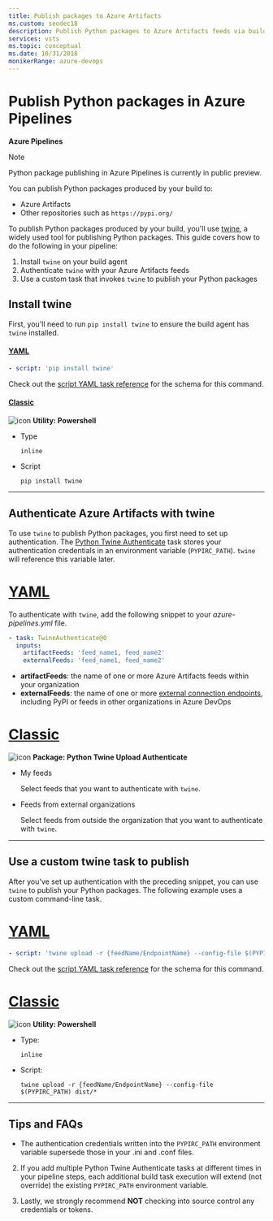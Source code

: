 ```yaml
---
title: Publish packages to Azure Artifacts
ms.custom: seodec18
description: Publish Python packages to Azure Artifacts feeds via builds with Azure Pipelines
services: vsts
ms.topic: conceptual
ms.date: 10/31/2018
monikerRange: azure-devops
---
```


# Publish Python packages in Azure Pipelines

**Azure Pipelines**

> [!NOTE]
> Python package publishing in Azure Pipelines is currently in public preview.

You can publish Python packages produced by your build to:

* Azure Artifacts
* Other repositories such as `https://pypi.org/`

To publish Python packages produced by your build, you'll use [twine](https://pypi.org/project/twine/), a widely used tool for publishing Python packages. This guide covers how to do the following in your pipeline:

1.  Install `twine` on your build agent
2.  Authenticate `twine` with your Azure Artifacts feeds
3.  Use a custom task that invokes `twine` to publish your Python packages

## Install twine

First, you'll need to run `pip install twine` to ensure the build agent has `twine` installed.

#### [YAML](#tab/yaml/)

```yaml
- script: 'pip install twine'
```

Check out the [script YAML task reference](../yaml-schema.md#script) for the schema for this command.

#### [Classic](#tab/classic/)

![icon](../tasks/utility/media/powershell.png) **Utility: Powershell**

* Type

  ```
  inline
  ```

* Script

  ```
  pip install twine
  ```

---

## Authenticate Azure Artifacts with twine

To use `twine` to publish Python packages, you first need to set up authentication. The [Python Twine Authenticate](../tasks/package/twine-authenticate.md) task stores your authentication credentials in an environment variable (`PYPIRC_PATH`). `twine` will reference this variable later.

# [YAML](#tab/yaml)

To authenticate with `twine`, add the following snippet to your _azure-pipelines.yml_ file.

```yaml
- task: TwineAuthenticate@0
  inputs:
    artifactFeeds: 'feed_name1, feed_name2'
    externalFeeds: 'feed_name1, feed_name2'
```

* **artifactFeeds**: the name of one or more Azure Artifacts feeds within your organization
* **externalFeeds**: the name of one or more [external connection endpoints](/azure/devops/pipelines/library/service-endpoints), including PyPI or feeds in other organizations in Azure DevOps

# [Classic](#tab/classic)

![icon](../tasks/package/media/python-twine-authenticate.png) **Package: Python Twine Upload Authenticate**

* My feeds

  Select feeds that you want to authenticate with `twine`.

* Feeds from external organizations

  Select feeds from outside the organization that you want to authenticate with `twine`.

---

## Use a custom twine task to publish

After you've set up authentication with the preceding snippet, you can use `twine` to publish your Python packages. The following example uses a custom command-line task.

# [YAML](#tab/yaml)

```yaml
- script: 'twine upload -r {feedName/EndpointName} --config-file $(PYPIRC_PATH) {package path to publish}'
```

Check out the [script YAML task reference](../yaml-schema.md#script) for the schema for this command.

# [Classic](#tab/classic)

![icon](../tasks/utility/media/powershell.png) **Utility: Powershell**

* Type:

  ```
  inline
  ```

* Script:

  ```
  twine upload -r {feedName/EndpointName} --config-file $(PYPIRC_PATH) dist/*
  ```

---

## Tips and FAQs

* The authentication credentials written into the `PYPIRC_PATH` environment variable supersede those in your .ini and .conf files.

2.  If you add multiple Python Twine Authenticate tasks at different times in your pipeline steps, each additional build task execution will extend (not override) the existing `PYPIRC_PATH` environment variable.

3.  Lastly, we strongly recommend **NOT** checking into source control any credentials or tokens.
